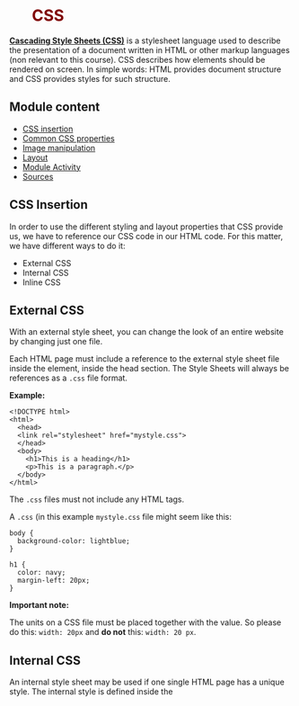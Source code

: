 # CSS

[**Cascading Style Sheets (CSS)**](https://developer.mozilla.org/en-US/docs/Web/CSS) is a stylesheet language used to describe the presentation of a document written in HTML or other markup languages (non relevant to this course). CSS describes how elements should be rendered on screen. In simple words: HTML provides document structure and CSS provides styles for such structure.

## Module content

- [CSS insertion](https://github.com/JMRMEDEV/frontend-course/blob/master/lesson-2/README.md#css-insertion)
- [Common CSS properties](https://github.com/JMRMEDEV/frontend-course/blob/master/lesson-2/README.md#common-css-properties)
- [Image manipulation](https://github.com/JMRMEDEV/frontend-course/blob/master/lesson-2/README.md#image-manipulation)
- [Layout](https://github.com/JMRMEDEV/frontend-course/blob/master/lesson-2/README.md#layout)
- [Module Activity](https://github.com/JMRMEDEV/frontend-course/blob/master/lesson-2/README.md#module-activity)
- [Sources](https://github.com/JMRMEDEV/frontend-course/blob/master/lesson-2/README.md#sources)

## CSS Insertion

In order to use the different styling and layout properties that CSS provide us, we have to reference our CSS code in our HTML code. For this matter, we have different ways to do it:

- External CSS
- Internal CSS
- Inline CSS

## External CSS

With an external style sheet, you can change the look of an entire website by changing just one file.

Each HTML page must include a reference to the external style sheet file inside the <link> element, inside the head section. The Style Sheets will always be references as a `.css` file format.

**Example:**

```
<!DOCTYPE html>
<html>
  <head>
  <link rel="stylesheet" href="mystyle.css">
  </head>
  <body>
    <h1>This is a heading</h1>
    <p>This is a paragraph.</p>
  </body>
</html>
```

The `.css` files must not include any HTML tags.

A `.css` (in this example `mystyle.css` file might seem like this:

```
body {
  background-color: lightblue;
}

h1 {
  color: navy;
  margin-left: 20px;
}
```

**Important note:**

The units on a CSS file must be placed together with the value. So please do this: `width: 20px` and **do not** this: `width: 20 px`.

## Internal CSS

An internal style sheet may be used if one single HTML page has a unique style. The internal style is defined inside the <style> element, inside the head section.

**Example:**

```
<!DOCTYPE html>
  <html>
  <head>
  <style>
  body {
    background-color: linen;
  }

  h1 {
    color: maroon;
    margin-left: 40px;
  }
  </style>
  </head>
  <body>
    <h1>This is a heading</h1>
    <p>This is a paragraph.</p>
  </body>
</html>
```

## Inline CSS

A case that we already know, based on our previous examples. An inline style may be used to apply a unique style for a single element. To use inline styles, add the style attribute to the relevant element. The style attribute can contain any CSS property.

**Example:**

```
<!DOCTYPE html>
<html>
<body>
  <h1 style="color:blue;text-align:center;">This is a heading</h1>
  <p style="color:red;">This is a paragraph.</p>
</body>
</html>
```

**Note:** An inline style loses many of the advantages of a style sheet (by mixing content with presentation). Use this method sparingly.
  
**Another note:** Please notice that when using **multiple CSS properties**, this are separated using `;` symbol.
  
## Common CSS Properties
  
When dealing with daily frontend tasks, is very likely to face the following type of properties with CSS:

1. [`background-color`](https://github.com/JMRMEDEV/frontend-course/blob/master/lesson-2/README.md#background-color)
2. [`color`](https://github.com/JMRMEDEV/frontend-course/blob/master/lesson-2/README.md#color)
3. [`width`](https://github.com/JMRMEDEV/frontend-course/blob/master/lesson-2/README.md#width)
4. [`height`](https://github.com/JMRMEDEV/frontend-course/blob/master/lesson-2/README.md#height)
5. [`border-radius`](https://github.com/JMRMEDEV/frontend-course/blob/master/lesson-2/README.md#border-radius)
6. [`border-style`](https://github.com/JMRMEDEV/frontend-course/blob/master/lesson-2/README.md#border-style)
7. [`border-width`](https://github.com/JMRMEDEV/frontend-course/blob/master/lesson-2/README.md#border-width)
8. [`border-color`](https://github.com/JMRMEDEV/frontend-course/blob/master/lesson-2/README.md#border-color)
9. [`text-decoration-line`](https://github.com/JMRMEDEV/frontend-course/blob/master/lesson-2/README.md#text-decoration-line)
10. [`font-size`](https://github.com/JMRMEDEV/frontend-course/blob/master/lesson-2/README.md#font-size)
11. [`text-align`](https://github.com/JMRMEDEV/frontend-course/blob/master/lesson-2/README.md#text-align)
12. [`font-style`](https://github.com/JMRMEDEV/frontend-course/blob/master/lesson-2/README.md#font-style)
13. [`font-weight`](https://github.com/JMRMEDEV/frontend-course/blob/master/lesson-2/README.md#font-weight)
  
### background-color
  
As the name suggests, allow us to change the color of an element's background.
  
The CSS colors can be specified in different manners:
  
1. RGB: `rgb(255, 99, 71)`
2. Strings: `white`
3. HEX: `#ff6347`
4. HSL: `hsl(9, 100%, 64%)`
  
**Tip:** Google color picker.
  
**Example:**
  
```
<div style="background-color: red">
  <p>Some cool p</p>
</div>  
```
  
![image](https://user-images.githubusercontent.com/58167190/180062050-f7697bb2-1acc-4973-9172-f94d943ea22f.png)
  
### color
  
Allow us to change the "front" color of an element. Mostly used for ps, icons and more.
  
**Example:**
  
```
<div style="color: #248f03">
  <p style="color: white">Hello there!</p>
</div>  
```
  
![image](https://user-images.githubusercontent.com/58167190/180062497-098144dd-c216-4d44-b692-8c98e2fe0dda.png)
  
### width
  
Self explanatory. Please notice that the **units** can be `px`, `rem`, `%` and more. Look at the references for more info about this.
  
**Example:**
  
```
<div style="background-color: green; width: 400px;">
  <p style="color: rgb(255, 255, 255);">Hello there!</p>
</div>
<div style="background-color: red; width: 200px;">
  <p style="color: rgb(255, 255, 255);">Hello there!</p>
</div> 
```
  
![image](https://user-images.githubusercontent.com/58167190/180063034-089879fd-367e-442f-9f2a-bf124ed28410.png)
  
### height
  
Self explanatory.
  
**Example:**
  
```
<div style="background-color: green; height: 400px;">
  <p style="color: rgb(255, 255, 255);">Hello there!</p>
</div>
<div style="background-color: red; height: 200px;">
  <p style="color: rgb(255, 255, 255);">Hello there!</p>
</div> 
```
  
![image](https://user-images.githubusercontent.com/58167190/180063305-fe09dc89-4d33-4255-a628-d83461a6c4ea.png)
  
### border-radius
  
This property indicates how rounded do we want our element.
  
**Example:**
  
```
<div style="background-color: green; height: 50px; border-radius: 10px;">
  <p style="color: rgb(255, 255, 255);">Hello there!</p>
</div>
```
  
![image](https://user-images.githubusercontent.com/58167190/180064041-29fec313-0924-4d11-9bca-5c0b8ed4bff9.png)
  
### border-style
  
This element indicates how do we want to show the border line in case wanted. Must go with [`border-width`]() property. Some possible values for the property are `dotted`, `dashed` and `solid`.
  
**Example:**
  
```
<div
  style="
    background-color: green;
    height: 50px;
    border-radius: 10px;
    border-style: solid;
    border-width: 5px;
  "
>
  <p style="color: rgb(255, 255, 255);">Hello there!</p>
</div>  
```
  
![image](https://user-images.githubusercontent.com/58167190/180064413-a5f7bfdd-682d-4515-96a6-e6f079844460.png)
  
### border-width
  
This property describes how wide do we want our borders.
  
**Example:**
  
```
<div
  style="
    background-color: green;
    height: 50px;
    border-radius: 10px;
    border-style: solid;
    border-width: 5px;
  "
>
  <p style="color: rgb(255, 255, 255);">Hello there!</p>
</div>  
```
  
![image](https://user-images.githubusercontent.com/58167190/180064413-a5f7bfdd-682d-4515-96a6-e6f079844460.png)
  
### border-color
  
This property allow us to set a color to the border. Must be used with `border-width` property.
  
**Example:**
  
```
<div
  style="
    background-color: green;
    height: 50px;
    border-radius: 10px;
    border-style: solid;
    border-width: 5px;
    border-color: red;
  "
>
  <p style="color: rgb(255, 255, 255);">Hello there!</p>
</div>  
```
  
![image](https://user-images.githubusercontent.com/58167190/180064981-0fc6caa6-2e59-403c-9a60-56f4962bf1c0.png)
  
### text-decoration-line
  
This property allow us to set different styles to a determined p. Some possible values are `underline`, `line-through`, `overline`, etc.
  
**Example:**
  
```  
<div>
  <p style="text-decoration: underline;">Hello there!</p>
  <p style="text-decoration: line-through;">Hello there!</p>
</div>
```
  
![image](https://user-images.githubusercontent.com/58167190/180065461-620fb24f-0448-4dfa-aec5-00377fb0242a.png)

### font-size
  
Self explanatory.
  
**Example:**
  
```
<div>
  <p style="font-size: 10px;">Size1</p>
  <p style="font-size: 15px;">Size2</p>
  <p style="font-size: 20px;">Size3</p>
</div>  
```
  
![image](https://user-images.githubusercontent.com/58167190/180065760-791067f4-6c8f-4111-b896-2133ef0f9006.png)
  
### text-align

This property allow us to distribute the p the way we want. Possible values `center`, `left` and `right`.
  
**Example:**
  
```
<div>
  <p style="text-align: left;">
    Lorem ipsum dolor sit amet, consectetur adipiscing elit, sed do eiusmod
    tempor incididunt ut labore et dolore magna aliqua. Ut enim ad minim
    veniam, quis nostrud exercitation ullamco laboris nisi ut aliquip ex ea
    commodo consequat. Duis aute irure dolor in reprehenderit in voluptate
    velit esse cillum dolore eu fugiat nulla pariatur. Excepteur sint
    occaecat cupidatat non proident, sunt in culpa qui officia deserunt
    mollit anim id est laborum.
  </p>
  <p style="text-align: center;">
    Lorem ipsum dolor sit amet, consectetur adipiscing elit, sed do eiusmod
    tempor incididunt ut labore et dolore magna aliqua. Ut enim ad minim
    veniam, quis nostrud exercitation ullamco laboris nisi ut aliquip ex ea
    commodo consequat. Duis aute irure dolor in reprehenderit in voluptate
    velit esse cillum dolore eu fugiat nulla pariatur. Excepteur sint
    occaecat cupidatat non proident, sunt in culpa qui officia deserunt
    mollit anim id est laborum.
  </p>
  <p style="text-align: right;">
    Lorem ipsum dolor sit amet, consectetur adipiscing elit, sed do eiusmod
    tempor incididunt ut labore et dolore magna aliqua. Ut enim ad minim
    veniam, quis nostrud exercitation ullamco laboris nisi ut aliquip ex ea
    commodo consequat. Duis aute irure dolor in reprehenderit in voluptate
    velit esse cillum dolore eu fugiat nulla pariatur. Excepteur sint
    occaecat cupidatat non proident, sunt in culpa qui officia deserunt
    mollit anim id est laborum.
  </p>
</div>
```
  
![image](https://user-images.githubusercontent.com/58167190/180066342-fb6244a1-ebe6-4982-9626-5fb667108500.png)
  
### font-style
  
This property allow us to change the style of a p, possible values are `normal`, `italic`, `oblique`.
  
**Example:**
  
```
<div>
  <p style="font-style: normal;">test1</p>
  <p style="font-style: italic;">test2</p>
  <p style="font-style: oblique;">test3</p>
</div>
```
  
![image](https://user-images.githubusercontent.com/58167190/180066833-8b0b53e6-4804-4797-b60d-c0d4832fc490.png)
  
### font-weight
  
This property let us choose how **bold** do we want our ps.
  
**Example:**
  
```
<div>
  <p style="font-weight: bold;">test1</p>
  <p style="font-weight: regular;">test2</p>
  <p style="font-weight: bolder;">test3</p>
</div>
```
  
![image](https://user-images.githubusercontent.com/58167190/180067325-5f344b5b-ac31-461e-a2d1-28c0f1d6be9d.png)
  
## Image manipulation
  
The images rendered through HTML might require some adjustments in order to have the desired look and feel. While many `style` properties can be used in the `<img>` tag, there are some others that are specific for this tag. The most relevant: `object-fit` with `fill`, `contain` and `cover` values.
  
1. `fill`
  
![image](https://user-images.githubusercontent.com/58167190/180069520-9a07a696-9ac7-4f0d-9e12-a782f29f7e55.png)

2. `contain`
  
![image](https://user-images.githubusercontent.com/58167190/180069564-77fa782f-c573-4220-92a5-9a6635b4620d.png)

3. `cover`
  
![image](https://user-images.githubusercontent.com/58167190/180069620-4d8f78c2-af5c-4f90-9b9b-b421815b4ff0.png)
  
## Layout
  
Layout refers to the order and structure used for displaying the different present elements. It does not make sense to have all the elements together. It usually even in our notes that we take from classes, we structure our information in a manner that can keep calling our attention.
  
In CSS layout, we will find how to distribute the size of different graphic elements in an elegant manner. For such matter, we might use either `flexbox` or `grid` systems. We will review some of the most common layout CSS properties:
  
1. [`display`](https://github.com/JMRMEDEV/frontend-course/blob/master/lesson-2/README.md#display)
2. [`flex`](https://github.com/JMRMEDEV/frontend-course/blob/master/lesson-2/README.md#flex-direction)
3. [`flex-direction`](https://github.com/JMRMEDEV/frontend-course/blob/master/lesson-2/README.md#justify-content)
4. [`justify-content`](https://github.com/JMRMEDEV/frontend-course/blob/master/lesson-2/README.md#align-items)
5. [`align-items`](https://github.com/JMRMEDEV/frontend-course/blob/master/lesson-2/README.md#align-items)
6. [`margin`](https://github.com/JMRMEDEV/frontend-course/blob/master/lesson-2/README.md#margin)
7. [`padding`](https://github.com/JMRMEDEV/frontend-course/blob/master/lesson-2/README.md#padding)

### display

This CSS property as it is may have different use-cases. But for our purposes we will only focus on the most relevant layout values: `flex` and `grid`. This property tells the container how should display its children. In this course, we will not study `grid` deeply.

**Examples:**

```
<div style="display: flex; background-color: yellow; height: 200px;">
  <div style="background-color: red;">
    <p>Hello there</p>
  </div>
  <div style="background-color: blue;">
    <p>Hello there</p>
  </div>
  <div style="background-color: pink;">
    <p>Hello there</p>
  </div>
</div>
```

![image](https://user-images.githubusercontent.com/58167190/180071615-900677bb-c2c0-4422-9fab-345e2639a2b5.png)

```
<!DOCTYPE html>
<html lang="en">
  <head>
    <meta charset="UTF-8" />
    <meta name="viewport" content="width=device-width, initial-scale=1.0" />
    <meta htttext-equiv="X-UA-Compatible" content="ie=edge" />
    <title>Static Template</title>
    <style>
      .grid-container {
        display: grid;
        grid-template-columns: auto auto auto;
        background-color: #2196f3;
        padding: 10px;
      }
      .grid-item {
        background-color: rgba(255, 255, 255, 0.8);
        border: 1px solid rgba(0, 0, 0, 0.8);
        padding: 20px;
        font-size: 30px;
        text-align: center;
      }
    </style>
  </head>
  <body>
    <div class="grid-container">
      <div class="grid-item">1</div>
      <div class="grid-item">2</div>
      <div class="grid-item">3</div>
      <div class="grid-item">4</div>
      <div class="grid-item">5</div>
      <div class="grid-item">6</div>
      <div class="grid-item">7</div>
      <div class="grid-item">8</div>
      <div class="grid-item">9</div>
    </div>
  </body>
</html>
```

![image](https://user-images.githubusercontent.com/58167190/180072195-781c5638-b565-4ed8-bcf4-fdda5185ecb0.png)

### flex

This property tell us how much proportion will take the child of a `flex` container. The value (number) set in the flex property, will divide the total space of the container into fractions of the container. For example, if we set three items with `flex: 1`, the space will be divided into three parts and each child will take one of those three parts.

**Example:**

```
<div style="display: flex; background-color: yellow; height: 200px;">
  <div style="background-color: red; flex: 1;">
    <p>Hello there</p>
  </div>
  <div style="background-color: blue; flex: 1;">
    <p>Hello there</p>
  </div>
  <div style="background-color: pink; flex: 1;">
    <p>Hello there</p>
  </div>
</div>
```

![image](https://user-images.githubusercontent.com/58167190/180072769-9697efcc-f869-421e-9580-dfbf47718d92.png)

But... What would happen if we set a `flex: 2` to one of those inner `div`s? Well, now the parent space would be **`4`**: flex `1` + flex `1` + flex `2` = `4` flexes. An the item with `flex: 2` will take `2/4` of the total flex-space:

```
<div style="background-color: red; flex: 2;">
  <p>Hello there</p>
</div>
<div style="background-color: blue; flex: 1;">
  <p>Hello there</p>
</div>
<div style="background-color: pink; flex: 1;">
  <p>Hello there</p>
</div>
```

![image](https://user-images.githubusercontent.com/58167190/180073200-5df1d1f3-1703-4369-a3c3-07bf2376d0b7.png)

What about if we set each `flex` property to `2`? Now we would end with flex `2` + flex `2` + flex `2` = `6` flexes. But as we are taking `2` flex for each element, at the end, we would end with practically the same as setting `flex` to `1`.

```
<div style="display: flex; background-color: yellow; height: 200px;">
  <div style="background-color: red; flex: 2;">
    <p>Hello there</p>
  </div>
  <div style="background-color: blue; flex: 2;">
    <p>Hello there</p>
  </div>
  <div style="background-color: pink; flex: 2;">
    <p>Hello there</p>
  </div>
</div>
```

![image](https://user-images.githubusercontent.com/58167190/180073692-eb00b280-6959-44f6-8799-b5de4ef9e0bb.png)

### flex-direction
  
This property allow us to change the direction of the flex children items. Can be `row`, `column` and their reverse variants `row-reverse` and `column-reverse`.
  
**Example:**
  
```
<div
  style="
    display: flex;
    background-color: yellow;
    height: 200px;
    flex-direction: column;
  "
>
  <div style="background-color: red; flex: 2;">
    <p>Hello there</p>
  </div>
  <div style="background-color: blue; flex: 2;">
    <p>Hello there</p>
  </div>
  <div style="background-color: pink; flex: 2;">
    <p>Hello there</p>
  </div>
</div>  
```
 
![image](https://user-images.githubusercontent.com/58167190/180074467-ebeb5e7b-a903-4c66-98d6-e6f38ca2ac84.png)
  
```
<div
  style="
    display: flex;
    background-color: yellow;
    height: 200px;
    flex-direction: row-reverse;
  "
>
  <div style="background-color: red; flex: 2;">
    <p>Hello there</p>
  </div>
  <div style="background-color: blue; flex: 2;">
    <p>Hello there</p>
  </div>
  <div style="background-color: pink; flex: 2;">
    <p>Hello there</p>
  </div>
</div>
```
  
![image](https://user-images.githubusercontent.com/58167190/180074652-5af37794-87c5-484c-b772-e8bba4389d55.png)
  
### justify-content
  
Let us justify `x-axis` the content of the `flex-container`. Accepts `center`, `flex-start`, `flex-end` and more.
  
```
<div
  style="
    display: flex;
    background-color: yellow;
    height: 200px;
    justify-content: center;
  "
>
  <div style="background-color: red;">
    <p>Hello there</p>
  </div>
  <div style="background-color: blue;">
    <p>Hello there</p>
  </div>
  <div style="background-color: pink;">
    <p>Hello there</p>
  </div>
</div>  
```
  
![image](https://user-images.githubusercontent.com/58167190/180075601-a4fe30a3-bd8d-4b02-907f-f62c840186bc.png)

```
<div
  style="
    display: flex;
    background-color: yellow;
    height: 200px;
    justify-content: flex-end;
  "
>
  <div style="background-color: red;">
    <p>Hello there</p>
  </div>
  <div style="background-color: blue;">
    <p>Hello there</p>
  </div>
  <div style="background-color: pink;">
    <p>Hello there</p>
  </div>
</div>  
```
  
![image](https://user-images.githubusercontent.com/58167190/180075737-2ea7289b-ea94-4628-a1f5-f23b5963f6e3.png)
  
### align-items
  
Let us align the `flex` items in the `y-axis`. Accepts `center`, `flex-start`, `flex-end` and more.
  
```
<div
  style="
    display: flex;
    background-color: yellow;
    height: 200px;
    align-items: flex-end;
  "
>
  <div style="background-color: red;">
    <p>Hello there</p>
  </div>
  <div style="background-color: blue;">
    <p>Hello there</p>
  </div>
  <div style="background-color: pink;">
    <p>Hello there</p>
  </div>
</div>  
```
  
![image](https://user-images.githubusercontent.com/58167190/180076134-13874462-fc3b-4ef9-a7af-5d02c149cb04.png)

```
<div
  style="
    display: flex;
    background-color: yellow;
    height: 200px;
    align-items: center;
  "
>
  <div style="background-color: red;">
    <p>Hello there</p>
  </div>
  <div style="background-color: blue;">
    <p>Hello there</p>
  </div>
  <div style="background-color: pink;">
    <p>Hello there</p>
  </div>
</div>
```
  
![image](https://user-images.githubusercontent.com/58167190/180076306-e2f3e4b6-c3d9-483b-b54e-d7561f074736.png)
  
### margin
  
This property let us set a margin (space into the given direction) to an element. It can be on the `right`, `left`, `top` and `bottom`.
  
**Example:**
  
```
<div
  style="
    display: flex;
    background-color: yellow;
    height: 200px;
    align-items: center;
  "
>
  <div style="background-color: red; margin-top: 40px;">
    <p>Hello there</p>
  </div>
  <div style="background-color: blue; margin-bottom: 50px;">
    <p>Hello there</p>
  </div>
  <div style="background-color: pink; margin-left: 20px;">
    <p>Hello there</p>
  </div>
</div>
```
  
![image](https://user-images.githubusercontent.com/58167190/180077445-1e775202-150a-4f29-a9fb-efec50f83593.png)
  
### padding

This property let us assign a padding (a space that the item itself will take as extra) to an item.
  
**Example:**
  
```
<div
  style="
    display: flex;
    background-color: yellow;
    height: 200px;
    align-items: center;
  "
>
  <div style="background-color: red; padding-top: 40px;">
    <p>Hello there</p>
  </div>
  <div style="background-color: blue; padding-bottom: 50px;">
    <p>Hello there</p>
  </div>
  <div style="background-color: pink; padding-left: 20px;">
    <p>Hello there</p>
  </div>
</div>  
```
  
![image](https://user-images.githubusercontent.com/58167190/180077736-de792e03-c8bc-425a-a9fa-f382c956bcb3.png)
  
## Module Activity
  
By using all that we have learnt in this lesson, we will recreate the follwing calculator:
  
![image](https://user-images.githubusercontent.com/58167190/180083707-c21852c2-a319-43c6-b4e3-2a069ddfa5b5.png)

**Notes:** Inline styling is accepted, but if is achieved through this, the activity will have to be redone with external CSS.

## Sources

- [**Mozilla**](https://developer.mozilla.org/en-US/docs/Web/CSS)
- [**W3Schools**](https://www.w3schools.com/css/default.asp)
